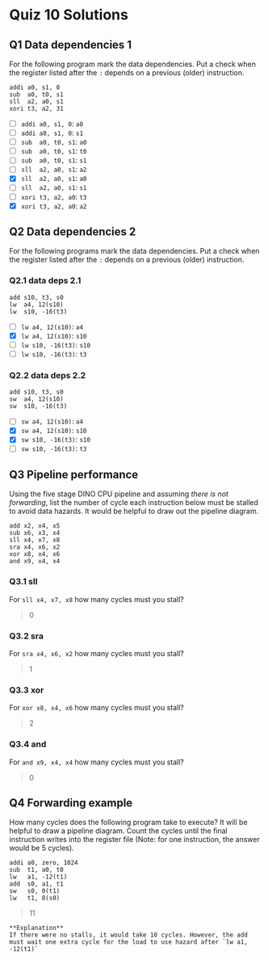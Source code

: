 # Quiz 10 Solutions

## **Q1** Data dependencies 1

For the following program mark the data dependencies. Put a check when the register listed after the `:` depends on a previous (older) instruction.

```
addi a0, s1, 0
sub  a0, t0, s1
sll  a2, a0, s1
xori t3, a2, 31
```

- [ ] `addi a0, s1, 0`: `a0`
- [ ] `addi a0, s1, 0`: `s1`
- [ ] `sub  a0, t0, s1`: `a0`
- [ ] `sub  a0, t0, s1`: `t0`
- [ ] `sub  a0, t0, s1`: `s1`
- [ ] `sll  a2, a0, s1`: `a2`
- [X] `sll  a2, a0, s1`: `a0`
- [ ] `sll  a2, a0, s1`: `s1`
- [ ] `xori t3, a2, a0`: `t3`
- [X] `xori t3, a2, a0`: `a2`

## **Q2** Data dependencies 2

For the following programs mark the data dependencies. Put a check when the register listed after the `:` depends on a previous (older) instruction.

### **Q2.1** data deps 2.1

```
add s10, t3, s0
lw  a4, 12(s10)
lw  s10, -16(t3)
```

- [ ] `lw a4, 12(s10)`: `a4`
- [X] `lw a4, 12(s10)`: `s10`
- [ ] `lw s10, -16(t3)`: `s10`
- [ ] `lw s10, -16(t3)`: `t3`

### **Q2.2** data deps 2.2

```
add s10, t3, s0
sw  a4, 12(s10)
sw  s10, -16(t3)
```

- [ ] `sw a4, 12(s10)`: `a4`
- [X] `sw a4, 12(s10)`: `s10`
- [X] `sw s10, -16(t3)`: `s10`
- [ ] `sw s10, -16(t3)`: `t3`

## **Q3** Pipeline performance

Using the five stage DINO CPU pipeline and assuming *there is not forwarding*, list the number of cycle each instruction below must be stalled to avoid data hazards. It would be helpful to draw out the pipeline diagram.

```
add x2, x4, x5
sub x6, x3, x4
sll x4, x7, x8
sra x4, x6, x2
xor x8, x4, x6
and x9, x4, x4
```

### **Q3.1** sll

For `sll x4, x7, x8` how many cycles must you stall?

> 0

### **Q3.2** sra

For `sra x4, x6, x2` how many cycles must you stall?

> 1

### **Q3.3** xor

For `xor x8, x4, x6` how many cycles must you stall?

> 2

### **Q3.4** and

For `and x9, x4, x4` how many cycles must you stall?

> 0

## **Q4** Forwarding example

How many cycles does the following program take to execute? It will be helpful to draw a pipeline diagram. Count the cycles until the final instruction writes into the register file (Note: for one instruction, the answer would be 5 cycles). 

```
addi a0, zero, 1024
sub  t1, a0, t0
lw   a1, -12(t1)
add  s0, a1, t1
sw   s0, 0(t1)
lw   t1, 8(s0)
```

> 11

```
**Explanation**
If there were no stalls, it would take 10 cycles. However, the add must wait one extra cycle for the load to use hazard after `lw a1, -12(t1)`
```
